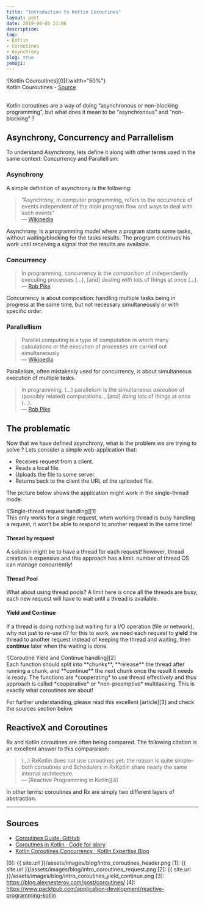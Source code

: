 ```yaml
---
title: "Introduction to Kotlin Coroutines"
layout: post
date: 2019-06-05 21:06
description:
tag:
- Kotlin
- Coroutines
- Asynchrony
blog: true
jemoji:
---
```


<div class="text-center" markdown="1">
![Kotlin Couroutines][0]{:width="50%"}
<figcaption class="caption">Kotlin Couroutines - <a href="https://pspdfkit.com/blog/2019/kotlin-coroutines/">Source</a></figcaption>
</div>
<br/>
  
  
Kotlin coroutines are a way of doing “asynchronous or non-blocking programming”, but what does it mean to be “asynchronous” and “non-blocking” ?

## Asynchrony, Concurrency and Parrallelism
To understand Asynchrony, lets define it along with other terms used in the same context: Concurrency and Parallellism:

### Asynchrony
A simple definition of asynchrony is the following:

> “Asynchrony, in computer programming, refers to the occurrence of events independent of the main program flow and ways to deal with such events”    
> — [Wikipedia](https://en.wikipedia.org/wiki/Asynchrony_(computer_programming))    

Asynchrony, is a programming model where a program starts some tasks, without waiting/blocking for the tasks results. The program continues his work until receiving a signal that the results are available.

### Concurrency
> In programming, concurrency is the _composition_ of independently executing processes (…), [and] dealing _with_ lots of things at once (…).    
> — [Rob Pike](https://blog.golang.org/concurrency-is-not-parallelism)     

Concurrency is about composition: handling multiple tasks being in progress at the same time, but not necessary simultaneously or with specific order. 

### Parallellism
> Parallel computing is a type of computation in which many calculations or the execution of processes are carried out simultaneously    
> — [Wikipedia](https://en.wikipedia.org/wiki/Parallel_computing)    

Parallelism, often mistakenly used for concurrency,  is about simultaneous execution of multiple tasks.

> In programming, (…) parallelism is the simultaneous _execution_ of (possibly related) computations. , [and] _doing_ lots of things at once (…).    
> — [Rob Pike](https://blog.golang.org/concurrency-is-not-parallelism)     

## The problematic
Now that we have defined asynchrony, what is the problem we are trying to solve ? 
Lets consider a simple web-application that:
* Receives request from a client.
* Reads a local file.
* Uploads the file to some server.
* Returns back to the client the URL of the uploaded file.

The picture below shows the application might work in the single-thread mode:
<div class="text-center" markdown="1">
![Single-thread request handling][1]
</div>
This only works for a single request, when working thread is busy handling a request, it won’t be able to respond to another request in the same time!  

#### Thread by request
A solution might be to have a thread for each request! however, thread creation is expensive and this approach has a limit: number of thread OS can manage concurrently!  

#### Thread Pool
What about using thread pools? A limit here is once all the threads are busy, each new request will have to wait until a thread is available.  

#### Yield and Continue
If a thread is doing nothing but waiting for a I/O operation (file or network), why not just to re-use it? for this to work, we need each request to **yield** the thread to another request instead of keeping the thread and waiting, then **continue** later when the waiting is done. 
<div class="text-center" markdown="1">
![Coroutine Yield and Continue handling][2]
</div>
Each function should split into **chunks**, **release** the thread after running a chunk, and **continue** the next chunk once the result it needs is ready. The functions are *cooperating* to use thread effectively and thus approach is called *cooperative* or *non-preemptive* multitasking. This is exactly what coroutines are about!
  
For further understanding, please read this excellent [article][3] and check the sources section below.

## ReactiveX and Coroutines
Rx and Kotlin coroutines are often being compared. The following citation is an excellent answer to this comparaison:
>(…) RxKotlin does not use coroutines yet; the reason is quite simple–both coroutines and Schedulers in RxKotlin share nearly the same internal architecture.    
> — [Reactive Programming in Kotlin][4]
  
In other terms: coroutines and Rx are simply two different layers of abstraction.

- - - -

## Sources
* [Coroutines Guide· GitHub](https://github.com/Kotlin/kotlinx.coroutines/blob/master/coroutines-guide.md)
* [Coroutines in Kotlin · Code for glory](https://blog.alexnesterov.com/post/coroutines/)
* [Kotlin Coroutines Concurrency · Kotlin Expertise Blog](https://kotlinexpertise.com/kotlin-coroutines-concurrency/)

[0]: {{ site.url }}/assets/images/blog/intro_coroutines_header.png
[1]: {{ site.url }}/assets/images/blog/intro_coroutines_request.png
[2]: {{ site.url }}/assets/images/blog/intro_coroutines_yield_continue.png
[3]: https://blog.alexnesterov.com/post/coroutines/
[4]: https://www.packtpub.com/application-development/reactive-programming-kotlin
